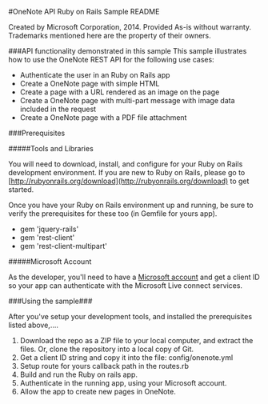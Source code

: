 #OneNote API Ruby on Rails Sample README

Created by Microsoft Corporation, 2014. Provided As-is without warranty. Trademarks mentioned here are the property of their owners.
 
###API functionality demonstrated in this sample
This sample illustrates how to use the OneNote REST API for the following use cases:
    
* Authenticate the user in an Ruby on Rails app
* Create a OneNote page with simple HTML 
* Create a page with a URL rendered as an image on the page
* Create a OneNote page with multi-part message with image data included in the request
* Create a OneNote page with a PDF file attachment
 

###Prerequisites

#####Tools and Libraries

You will need to download, install, and configure for your Ruby on Rails development environment. If you are new to Ruby on Rails, please go to [http://rubyonrails.org/download](http://rubyonrails.org/download) to get started.

Once you have your Ruby on Rails environment up and running, be sure to verify the prerequisites for these too (in Gemfile for yours app).
    
   * gem 'jquery-rails'
   * gem 'rest-client'	
   * gem 'rest-client-multipart'
    

#####Microsoft Account
    
As the developer, you'll need to have a [Microsoft account](http://msdn.microsoft.com/EN-US/library/office/dn575426.aspx) and get a client ID so your app can authenticate with the Microsoft Live connect services.
    

###Using the sample###

After you've setup your development tools, and installed the prerequisites listed above,....

   1. Download the repo as a ZIP file to your local computer, and extract the files. Or, clone the repository into a local copy of Git. 
   2. Get a client ID string and copy it into the file: config/onenote.yml 
   3. Setup route for yours callback path in the routes.rb 
   4. Build and run the Ruby on rails app. 
   5. Authenticate in the running app, using your Microsoft account. 
   6. Allow the app to create new pages in OneNote. 
